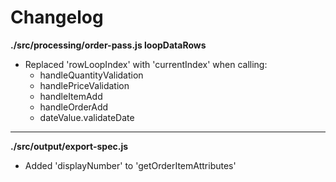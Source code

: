 # Changelog

**./src/processing/order-pass.js loopDataRows**
* Replaced 'rowLoopIndex' with 'currentIndex' when calling:
	* handleQuantityValidation
	* handlePriceValidation
	* handleItemAdd
	* handleOrderAdd
	* dateValue.validateDate

---

**./src/output/export-spec.js**
* Added 'displayNumber' to 'getOrderItemAttributes'